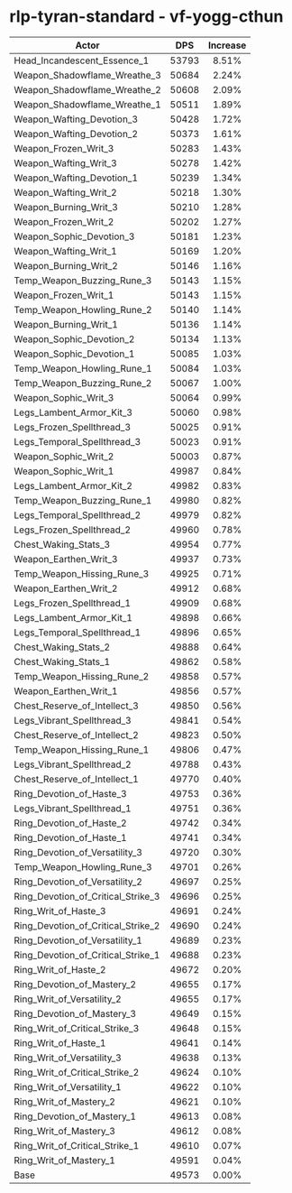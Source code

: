# rlp-tyran-standard - vf-yogg-cthun
| Actor | DPS | Increase |
|---|:---:|:---:|
|Head_Incandescent_Essence_1|53793|8.51%|
|Weapon_Shadowflame_Wreathe_3|50684|2.24%|
|Weapon_Shadowflame_Wreathe_2|50608|2.09%|
|Weapon_Shadowflame_Wreathe_1|50511|1.89%|
|Weapon_Wafting_Devotion_3|50428|1.72%|
|Weapon_Wafting_Devotion_2|50373|1.61%|
|Weapon_Frozen_Writ_3|50283|1.43%|
|Weapon_Wafting_Writ_3|50278|1.42%|
|Weapon_Wafting_Devotion_1|50239|1.34%|
|Weapon_Wafting_Writ_2|50218|1.30%|
|Weapon_Burning_Writ_3|50210|1.28%|
|Weapon_Frozen_Writ_2|50202|1.27%|
|Weapon_Sophic_Devotion_3|50181|1.23%|
|Weapon_Wafting_Writ_1|50169|1.20%|
|Weapon_Burning_Writ_2|50146|1.16%|
|Temp_Weapon_Buzzing_Rune_3|50143|1.15%|
|Weapon_Frozen_Writ_1|50143|1.15%|
|Temp_Weapon_Howling_Rune_2|50140|1.14%|
|Weapon_Burning_Writ_1|50136|1.14%|
|Weapon_Sophic_Devotion_2|50134|1.13%|
|Weapon_Sophic_Devotion_1|50085|1.03%|
|Temp_Weapon_Howling_Rune_1|50084|1.03%|
|Temp_Weapon_Buzzing_Rune_2|50067|1.00%|
|Weapon_Sophic_Writ_3|50064|0.99%|
|Legs_Lambent_Armor_Kit_3|50060|0.98%|
|Legs_Frozen_Spellthread_3|50025|0.91%|
|Legs_Temporal_Spellthread_3|50023|0.91%|
|Weapon_Sophic_Writ_2|50003|0.87%|
|Weapon_Sophic_Writ_1|49987|0.84%|
|Legs_Lambent_Armor_Kit_2|49982|0.83%|
|Temp_Weapon_Buzzing_Rune_1|49980|0.82%|
|Legs_Temporal_Spellthread_2|49979|0.82%|
|Legs_Frozen_Spellthread_2|49960|0.78%|
|Chest_Waking_Stats_3|49954|0.77%|
|Weapon_Earthen_Writ_3|49937|0.73%|
|Temp_Weapon_Hissing_Rune_3|49925|0.71%|
|Weapon_Earthen_Writ_2|49912|0.68%|
|Legs_Frozen_Spellthread_1|49909|0.68%|
|Legs_Lambent_Armor_Kit_1|49898|0.66%|
|Legs_Temporal_Spellthread_1|49896|0.65%|
|Chest_Waking_Stats_2|49888|0.64%|
|Chest_Waking_Stats_1|49862|0.58%|
|Temp_Weapon_Hissing_Rune_2|49858|0.57%|
|Weapon_Earthen_Writ_1|49856|0.57%|
|Chest_Reserve_of_Intellect_3|49850|0.56%|
|Legs_Vibrant_Spellthread_3|49841|0.54%|
|Chest_Reserve_of_Intellect_2|49823|0.50%|
|Temp_Weapon_Hissing_Rune_1|49806|0.47%|
|Legs_Vibrant_Spellthread_2|49788|0.43%|
|Chest_Reserve_of_Intellect_1|49770|0.40%|
|Ring_Devotion_of_Haste_3|49753|0.36%|
|Legs_Vibrant_Spellthread_1|49751|0.36%|
|Ring_Devotion_of_Haste_2|49742|0.34%|
|Ring_Devotion_of_Haste_1|49741|0.34%|
|Ring_Devotion_of_Versatility_3|49720|0.30%|
|Temp_Weapon_Howling_Rune_3|49701|0.26%|
|Ring_Devotion_of_Versatility_2|49697|0.25%|
|Ring_Devotion_of_Critical_Strike_3|49696|0.25%|
|Ring_Writ_of_Haste_3|49691|0.24%|
|Ring_Devotion_of_Critical_Strike_2|49690|0.24%|
|Ring_Devotion_of_Versatility_1|49689|0.23%|
|Ring_Devotion_of_Critical_Strike_1|49688|0.23%|
|Ring_Writ_of_Haste_2|49672|0.20%|
|Ring_Devotion_of_Mastery_2|49655|0.17%|
|Ring_Writ_of_Versatility_2|49655|0.17%|
|Ring_Devotion_of_Mastery_3|49649|0.15%|
|Ring_Writ_of_Critical_Strike_3|49648|0.15%|
|Ring_Writ_of_Haste_1|49641|0.14%|
|Ring_Writ_of_Versatility_3|49638|0.13%|
|Ring_Writ_of_Critical_Strike_2|49624|0.10%|
|Ring_Writ_of_Versatility_1|49622|0.10%|
|Ring_Writ_of_Mastery_2|49621|0.10%|
|Ring_Devotion_of_Mastery_1|49613|0.08%|
|Ring_Writ_of_Mastery_3|49612|0.08%|
|Ring_Writ_of_Critical_Strike_1|49610|0.07%|
|Ring_Writ_of_Mastery_1|49591|0.04%|
|Base|49573|0.00%|
